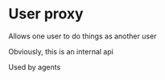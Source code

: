 # User proxy

Allows one user to do things as another user

Obviously, this is an internal api

Used by agents